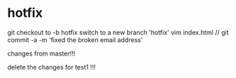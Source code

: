 # hotfix
git checkout to -b hotfix
switch to a new branch 'hotfix'
vim index.html
// git commit -a -m 'fixed the broken email address'


changes from master!!!

delete the changes for test1 !!!

